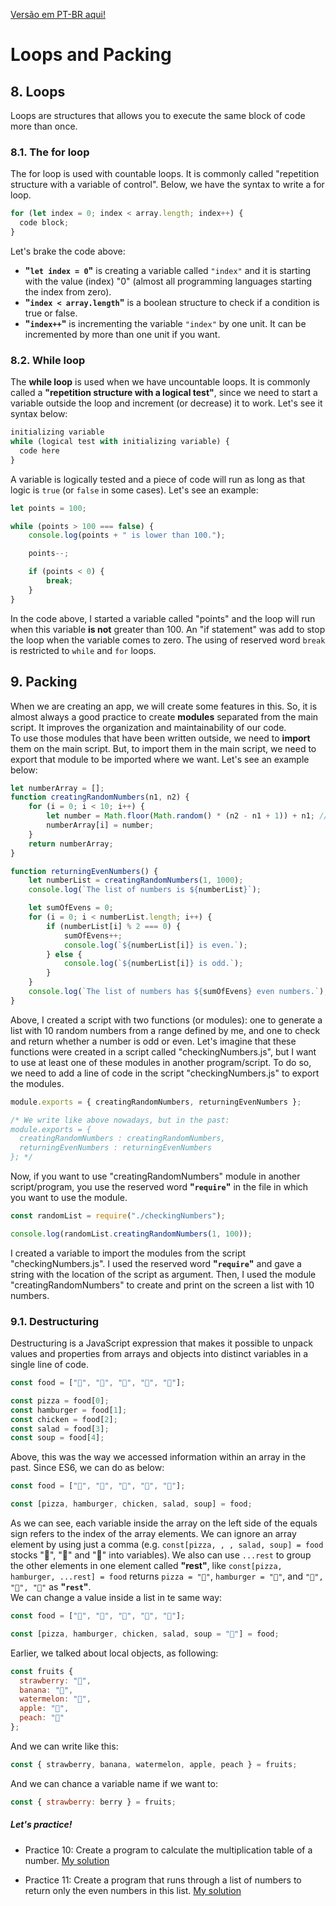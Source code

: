 [Versão em PT-BR aqui!](/pt-br/js/textos/03-EstruturasDeRepeticaoEEmpacotamento.md)  

# Loops and Packing  

## 8. Loops

Loops are structures that allows you to execute the same block of code more than once.

### 8.1. The for loop

The for loop is used with countable loops. It is commonly called "repetition structure with a variable of control". Below, we have the syntax to write a for loop.

```javascript
for (let index = 0; index < array.length; index++) {
  code block;
}
```

Let's brake the code above:

 -   **"`let index = 0`"** is creating a variable called `"index"` and it is starting with the value (index) "0" (almost all programming languages starting the index from zero).
 -   **"`index < array.length`"** is a boolean structure to check if a condition is true or false.
 -   **"`index++`"** is incrementing the variable `"index"` by one unit. It can be incremented by more than one unit if you want.  

### 8.2. While loop

The **while loop** is used when we have uncountable loops. It is commonly called a **"repetition structure with a logical test"**, since we need to start a variable outside the loop and increment (or decrease) it to work. Let's see it syntax below:

```javascript
initializing variable
while (logical test with initializing variable) {
  code here
}
```

A variable is logically tested and a piece of code will run as long as that logic is `true` (or `false` in some cases). Let's see an example:

```javascript
let points = 100;

while (points > 100 === false) {
    console.log(points + " is lower than 100.");

    points--;

    if (points < 0) {
        break;
    }
}
```

In the code above, I started a variable called "points" and the loop will run when this variable **is not** greater than 100. An "if statement" was add to stop the loop when the variable comes to zero. The using of reserved word `break` is restricted to `while` and `for` loops.

## 9. Packing

When we are creating an app, we will create some features in this. So, it is almost always a good practice to create **modules** separated from the main script. It improves the organization and maintainability of our code.  
To use those modules that have been written outside, we need to **import** them on the main script. But, to import them in the main script, we need to export that module to be imported where we want. Let's see an example below:

```javascript
let numberArray = [];
function creatingRandomNumbers(n1, n2) {
    for (i = 0; i < 10; i++) {
        let number = Math.floor(Math.random() * (n2 - n1 + 1)) + n1; //floor will round the random number, since "random" only generates numbers between 0 and 1 (1 excluded). The n2+1 is to include the n2 in the range of random numbers; +n1 ensures that the range will be between n1 and n2, and not between 0 and 10; n2-n1+1 is to ensure how many integers will be between n1 and n2. For example, if n1=10 and n2=20, 20-10+1=11, i.e., we have 10, 11, 12, 13, 14, 15, 16, 17, 18, 19 and 20.
        numberArray[i] = number;
    }
    return numberArray;
}

function returningEvenNumbers() {
    let numberList = creatingRandomNumbers(1, 1000);
    console.log(`The list of numbers is ${numberList}`);

    let sumOfEvens = 0;
    for (i = 0; i < numberList.length; i++) {
        if (numberList[i] % 2 === 0) {
            sumOfEvens++;
            console.log(`${numberList[i]} is even.`);
        } else {
            console.log(`${numberList[i]} is odd.`);
        }
    }
    console.log(`The list of numbers has ${sumOfEvens} even numbers.`);
}
```

Above, I created a script with two functions (or modules): one to generate a list with 10 random numbers from a range defined by me, and one to check and return whether a number is odd or even. Let's imagine that these functions were created in a script called "checkingNumbers.js", but I want to use at least one of these modules in another program/script. To do so, we need to add a line of code in the script "checkingNumbers.js" to export the modules.

```javascript
module.exports = { creatingRandomNumbers, returningEvenNumbers };

/* We write like above nowadays, but in the past:
module.exports = {
  creatingRandomNumbers : creatingRandomNumbers,
  returningEvenNumbers : returningEvenNumbers
}; */
```

Now, if you want to use "creatingRandomNumbers" module in another script/program, you use the reserved word **"`require`"** in the file in which you want to use the module.

```javascript
const randomList = require("./checkingNumbers");

console.log(randomList.creatingRandomNumbers(1, 100));
```

I created a variable to import the modules from the script "checkingNumbers.js". I used the reserved word **"`require`"** and gave a string with the location of the script as argument. Then, I used the module "creatingRandomNumbers" to create and print on the screen a list with 10 numbers.

### 9.1. Destructuring

Destructuring is a JavaScript expression that makes it possible to unpack values and properties from arrays and objects into distinct variables in a single line of code.

```javascript
const food = ["🍕", "🍔", "🍗", "🥗", "🍵"];

const pizza = food[0];
const hamburger = food[1];
const chicken = food[2];
const salad = food[3];
const soup = food[4];
```

Above, this was the way we accessed information within an array in the past. Since ES6, we can do as below:

```javascript
const food = ["🍕", "🍔", "🍗", "🥗", "🍵"];

const [pizza, hamburger, chicken, salad, soup] = food;
```

As we can see, each variable inside the array on the left side of the equals sign refers to the index of the array elements. We can ignore an array element by using just a comma (e.g. `const[pizza, , , salad, soup] = food` stocks "🍕", "🥗" and "🍵" into variables). We also can use `...rest` to group the other elements in one element called **"rest"**, like `const[pizza, hamburger, ...rest] = food` returns `pizza = "🍕"`, `hamburger = "🍔"`, and `"🍗", "🥗", "🍵"` as **"`rest`"**.  
We can change a value inside a list in te same way:

```javascript
const food = ["🍕", "🍔", "🍗", "🥗", "🍵"];

const [pizza, hamburger, chicken, salad, soup = "🥕"] = food;
```

Earlier, we talked about local objects, as following:

```javascript
const fruits {
  strawberry: "🍓",
  banana: "🍌",
  watermelon: "🍉",
  apple: "🍎",
  peach: "🍑"
};
```

And we can write like this:

```javascript
const { strawberry, banana, watermelon, apple, peach } = fruits;
```

And we can chance a variable name if we want to:

```javascript
const { strawberry: berry } = fruits;
```  

##### **Let's practice!**

 - Practice 10: Create a program to calculate the multiplication table of a number. [My solution](/en/js/practicing/11-p10.js)

 - Practice 11: Create a program that runs through a list of numbers to return only the even numbers in this list. [My solution](/en/js/practicing/12-p11.js)
 